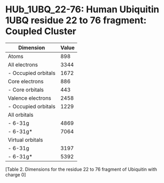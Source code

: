 # HUb_1UBQ_22-76: Human Ubiquitin 1UBQ residue 22 to 76 fragment: Coupled Cluster

| Dimension           | Value |
| ------------------- | ----- |
| Atoms               |   898 |
| All electrons       |  3344 |
| - Occupied orbitals |  1672 |
| Core electrons      |   886 |
| - Core orbitals     |   443 |
| Valence electrons   |  2458 |
| - Occupied orbitals |  1229 |
| All orbitals        |       |
| - 6-31g             |  4869 |
| - 6-31g\*           |  7064 |
| Virtual orbitals    |       |
| - 6-31g             |  3197 |
| - 6-31g\*           |  5392 |

[Table 2. Dimensions for the residue 22 to 76 fragment of Ubiquitin with charge 0]

